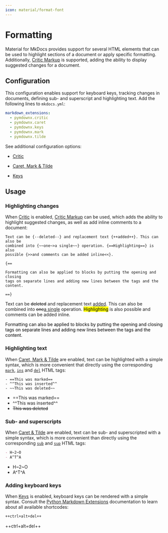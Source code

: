 ```yaml
---
icon: material/format-font
---
```


# Formatting

Material for MkDocs provides support for several HTML elements that can be used
to highlight sections of a document or apply specific formatting. Additionally,
[Critic Markup] is supported, adding the ability to display suggested changes
for a document.

  [Critic Markup]: https://github.com/CriticMarkup/CriticMarkup-toolkit

## Configuration

This configuration enables support for keyboard keys, tracking changes in
documents, defining sub- and superscript and highlighting text. Add the
following lines to `mkdocs.yml`:

``` yaml
markdown_extensions:
  - pymdownx.critic
  - pymdownx.caret
  - pymdownx.keys
  - pymdownx.mark
  - pymdownx.tilde
```

See additional configuration options:

- [Critic]
- [Caret, Mark & Tilde]
- [Keys]

  [Critic]: ../../documentation/setup/extensions/python-markdown-extensions.md#critic
  [Caret, Mark & Tilde]: ../../documentation/setup/extensions/python-markdown-extensions.md#caret-mark-tilde
  [Keys]: ../../documentation/setup/extensions/python-markdown-extensions.md#keys

## Usage

### Highlighting changes

When [Critic] is enabled, [Critic Markup] can be used, which adds the ability to
highlight suggested changes, as well as add inline comments to a document:

``` title="Text with suggested changes"
Text can be {--deleted--} and replacement text {++added++}. This can also be
combined into {~~one~>a single~~} operation. {==Highlighting==} is also
possible {>>and comments can be added inline<<}.

{==

Formatting can also be applied to blocks by putting the opening and closing
tags on separate lines and adding new lines between the tags and the content.

==}
```

<div class="result" markdown>

Text can be <del class="critic">deleted</del> and replacement text
<ins class="critic">added</ins>. This can also be combined into
<del class="critic">one</del><ins class="critic">a single</ins> operation.
<mark class="critic">Highlighting</mark> is also possible
<span class="critic comment">and comments can be added inline</span>.

<div>
  <mark class="critic block">
    <p>
      Formatting can also be applied to blocks by putting the opening and
      closing tags on separate lines and adding new lines between the tags and
      the content.
    </p>
  </mark>
</div>

</div>

### Highlighting text

When [Caret, Mark & Tilde] are enabled, text can be highlighted with a simple
syntax, which is more convenient that directly using the corresponding
[`mark`][mark], [`ins`][ins] and [`del`][del] HTML tags:

``` title="Text with highlighting"
- ==This was marked==
- ^^This was inserted^^
- ~~This was deleted~~
```

<div class="result" markdown>

- ==This was marked==
- ^^This was inserted^^
- ~~This was deleted~~

</div>

  [mark]: https://developer.mozilla.org/en-US/docs/Web/HTML/Element/mark
  [ins]: https://developer.mozilla.org/en-US/docs/Web/HTML/Element/ins
  [del]: https://developer.mozilla.org/en-US/docs/Web/HTML/Element/del

### Sub- and superscripts

When [Caret & Tilde][Caret, Mark & Tilde] are enabled, text can be sub- and
superscripted with a simple syntax, which is more convenient than directly
using the corresponding [`sub`][sub] and [`sup`][sup] HTML tags:

``` markdown title="Text with sub- and superscripts"
- H~2~O
- A^T^A
```

<div class="result" markdown>

- H~2~O
- A^T^A

</div>

  [sub]: https://developer.mozilla.org/en-US/docs/Web/HTML/Element/sub
  [sup]: https://developer.mozilla.org/en-US/docs/Web/HTML/Element/sup

### Adding keyboard keys

When [Keys] is enabled, keyboard keys can be rendered with a simple syntax.
Consult the [Python Markdown Extensions] documentation to learn about all
available shortcodes:

``` markdown title="Keyboard keys"
++ctrl+alt+del++
```

<div class="result" markdown>

++ctrl+alt+del++

</div>

  [Python Markdown Extensions]: https://facelessuser.github.io/pymdown-extensions/extensions/keys/#extendingmodifying-key-map-index
